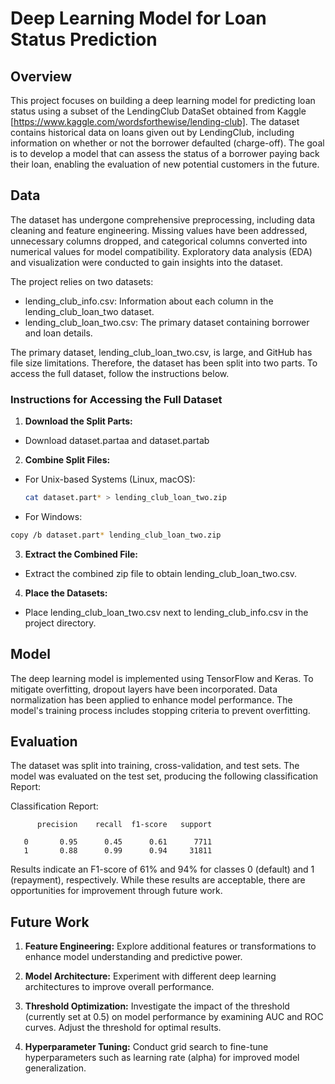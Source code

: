 # Deep Learning Model for Loan Status Prediction

## Overview

This project focuses on building a deep learning model for predicting loan status using a subset of the LendingClub DataSet obtained from Kaggle [https://www.kaggle.com/wordsforthewise/lending-club]. The dataset contains historical data on loans given out by LendingClub, including information on whether or not the borrower defaulted (charge-off). The goal is to develop a model that can assess the status of a borrower paying back their loan, enabling the evaluation of new potential customers in the future.

## Data

The dataset has undergone comprehensive preprocessing, including data cleaning and feature engineering. Missing values have been addressed, unnecessary columns dropped, and categorical columns converted into numerical values for model compatibility. Exploratory data analysis (EDA) and visualization were conducted to gain insights into the dataset.

The project relies on two datasets:

- lending_club_info.csv: Information about each column in the lending_club_loan_two dataset.
- lending_club_loan_two.csv: The primary dataset containing borrower and loan details.

The primary dataset, lending_club_loan_two.csv, is large, and GitHub has file size limitations. Therefore, the dataset has been split into two parts. To access the full dataset, follow the instructions below.

### Instructions for Accessing the Full Dataset
1. **Download the Split Parts:**
- Download dataset.partaa and dataset.partab

2. **Combine Split Files:**

- For Unix-based Systems (Linux, macOS):
  ```bash
  cat dataset.part* > lending_club_loan_two.zip
  ```
- For Windows:
 ```bash
 copy /b dataset.part* lending_club_loan_two.zip
 ```

3. **Extract the Combined File:**

- Extract the combined zip file to obtain lending_club_loan_two.csv.
4. **Place the Datasets:**

- Place lending_club_loan_two.csv next to lending_club_info.csv in the project directory.


## Model

The deep learning model is implemented using TensorFlow and Keras. To mitigate overfitting, dropout layers have been incorporated. Data normalization has been applied to enhance model performance. The model's training process includes stopping criteria to prevent overfitting.

## Evaluation

The dataset was split into training, cross-validation, and test sets. The model was evaluated on the test set, producing the following classification Report:


Classification Report:

          precision    recall  f1-score   support

       0       0.95      0.45      0.61      7711
       1       0.88      0.99      0.94     31811


Results indicate an F1-score of 61% and 94% for classes 0 (default) and 1 (repayment), respectively. While these results are acceptable, there are opportunities for improvement through future work.

## Future Work

1. **Feature Engineering:** Explore additional features or transformations to enhance model understanding and predictive power.

2. **Model Architecture:** Experiment with different deep learning architectures to improve overall performance.

3. **Threshold Optimization:** Investigate the impact of the threshold (currently set at 0.5) on model performance by examining AUC and ROC curves. Adjust the threshold for optimal results.

4. **Hyperparameter Tuning:** Conduct grid search to fine-tune hyperparameters such as learning rate (alpha) for improved model generalization.
